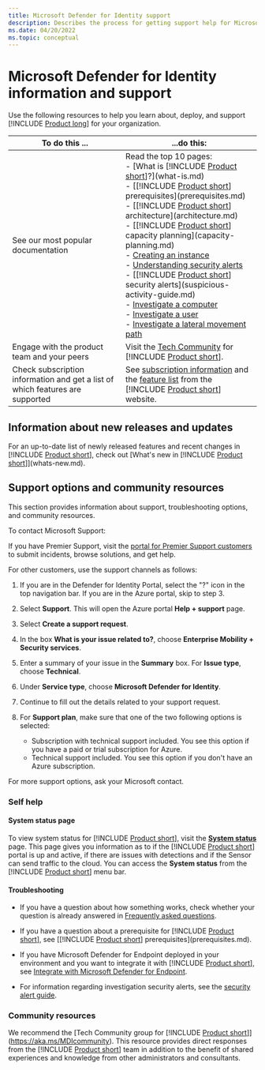 ```yaml
---
title: Microsoft Defender for Identity support
description: Describes the process for getting support help for Microsoft Defender for Identity.
ms.date: 04/20/2022
ms.topic: conceptual
---
```


# Microsoft Defender for Identity information and support

Use the following resources to help you learn about, deploy, and support [!INCLUDE [Product long](includes/product-long.md)] for your organization.

|To do this ...|...do this:|
|----|----|
|See our most popular documentation|Read the top 10 pages:<br>- [What is [!INCLUDE [Product short](includes/product-short.md)]?](what-is.md)<br>- [[!INCLUDE [Product short](includes/product-short.md)] prerequisites](prerequisites.md)<br>- [[!INCLUDE [Product short](includes/product-short.md)] architecture](architecture.md)<br>-  [[!INCLUDE [Product short](includes/product-short.md)] capacity planning](capacity-planning.md)<br>- [Creating an instance](install-step1.md)<br>- [Understanding security alerts](understanding-security-alerts.md)<br>- [[!INCLUDE [Product short](includes/product-short.md)] security alerts](suspicious-activity-guide.md)<br>- [Investigate a computer](investigate-a-computer.md)<br>- [Investigate a user](investigate-a-user.md)<br>- [Investigate a lateral movement path](investigate-lateral-movement-path.md)
|Engage with the product team and your peers|Visit the [Tech Community](https://techcommunity.microsoft.com/t5/Azure-Advanced-Threat-Protection/bd-p/AzureAdvancedThreatProtection) for [!INCLUDE [Product short](includes/product-short.md)].|
|Check subscription information and get a list of which features are supported|See [subscription information](/defender-for-identity/technical-faq#licensing-and-privacy) and the [feature list](https://www.microsoft.com/security/business/threat-protection/identity-defender) from the [!INCLUDE [Product short](includes/product-short.md)] website.|

## Information about new releases and updates

For an up-to-date list of newly released features and recent changes in [!INCLUDE [Product short](includes/product-short.md)], check out [What's new in [!INCLUDE [Product short](includes/product-short.md)]](whats-new.md).

## Support options and community resources

This section provides information about support, troubleshooting options, and community resources.

To contact Microsoft Support:

If you have Premier Support, visit the [portal for Premier Support customers](https://premier.microsoft.com/) to submit incidents, browse solutions, and get help.

For other customers, use the support channels as follows:

1. If you are in the Defender for Identity Portal, select the "?" icon in the top navigation bar. If you are in the Azure portal, skip to step 3.
1. Select **Support**.  This will open the Azure portal **Help + support** page.
1. Select **Create a support request**.
1. In the box **What is your issue related to?**, choose **Enterprise Mobility + Security services**.
1. Enter a summary of your issue in the **Summary** box.  For **Issue type**, choose **Technical**.
1. Under **Service type**, choose **Microsoft Defender for Identity**.
1. Continue to fill out the details related to your support request.
1. For **Support plan**, make sure that one of the two following options is selected:

    - Subscription with technical support included. You see this option if you have a paid or trial subscription for Azure.
    - Technical support included. You see this option if you don't have an Azure subscription.

For more support options, ask your Microsoft contact.

### Self help

#### System status page

To view system status for [!INCLUDE [Product short](includes/product-short.md)], visit the [**System status**](https://health.atp.azure.com/) page. This page gives you information as to if the [!INCLUDE [Product short](includes/product-short.md)] portal is up and active, if there are issues with detections and if the Sensor can send traffic to the cloud. You can access the **System status** from the [!INCLUDE [Product short](includes/product-short.md)] menu bar.

#### Troubleshooting

- If you have a question about how something works, check whether your question is already answered in [Frequently asked questions](technical-faq.yml).

- If you have a question about a prerequisite for [!INCLUDE [Product short](includes/product-short.md)], see [[!INCLUDE [Product short](includes/product-short.md)] prerequisites](prerequisites.md).

- If you have Microsoft Defender for Endpoint deployed in your environment and you want to integrate it with [!INCLUDE [Product short](includes/product-short.md)], see [Integrate with Microsoft Defender for Endpoint](integrate-mde.md).

- For information regarding investigation security alerts, see the [security alert guide](suspicious-activity-guide.md).

### Community resources

We recommend the [Tech Community group for [!INCLUDE [Product short](includes/product-short.md)]](<https://aka.ms/MDIcommunity>). This resource provides direct responses from the [!INCLUDE [Product short](includes/product-short.md)] team in addition to the benefit of shared experiences and knowledge from other administrators and consultants.
